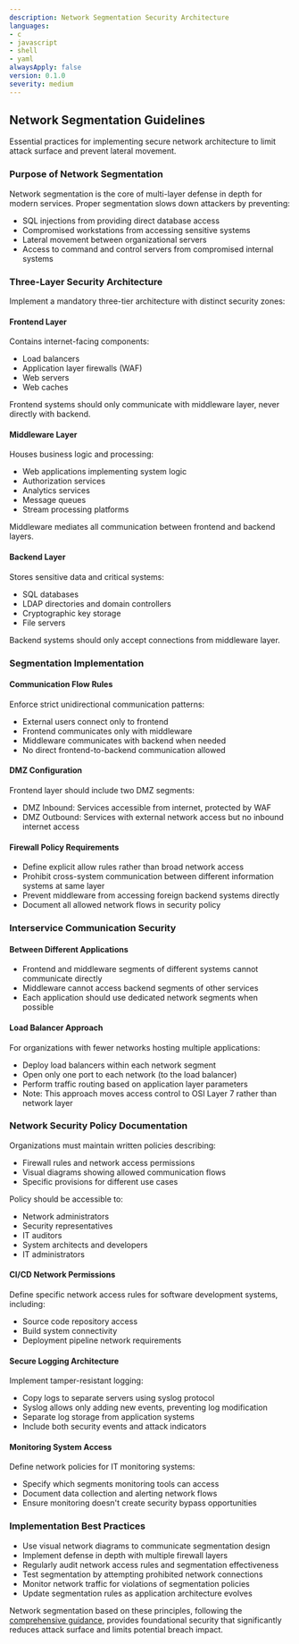 ```yaml
---
description: Network Segmentation Security Architecture
languages:
- c
- javascript
- shell
- yaml
alwaysApply: false
version: 0.1.0
severity: medium
---
```


## Network Segmentation Guidelines

Essential practices for implementing secure network architecture to limit attack surface and prevent lateral movement.

### Purpose of Network Segmentation

Network segmentation is the core of multi-layer defense in depth for modern services. Proper segmentation slows down attackers by preventing:
- SQL injections from providing direct database access
- Compromised workstations from accessing sensitive systems
- Lateral movement between organizational servers
- Access to command and control servers from compromised internal systems

### Three-Layer Security Architecture

Implement a mandatory three-tier architecture with distinct security zones:

#### Frontend Layer
Contains internet-facing components:
- Load balancers
- Application layer firewalls (WAF)
- Web servers
- Web caches

Frontend systems should only communicate with middleware layer, never directly with backend.

#### Middleware Layer  
Houses business logic and processing:
- Web applications implementing system logic
- Authorization services
- Analytics services
- Message queues
- Stream processing platforms

Middleware mediates all communication between frontend and backend layers.

#### Backend Layer
Stores sensitive data and critical systems:
- SQL databases
- LDAP directories and domain controllers
- Cryptographic key storage
- File servers

Backend systems should only accept connections from middleware layer.

### Segmentation Implementation

#### Communication Flow Rules
Enforce strict unidirectional communication patterns:
- External users connect only to frontend
- Frontend communicates only with middleware
- Middleware communicates with backend when needed
- No direct frontend-to-backend communication allowed

#### DMZ Configuration
Frontend layer should include two DMZ segments:
- DMZ Inbound: Services accessible from internet, protected by WAF
- DMZ Outbound: Services with external network access but no inbound internet access

#### Firewall Policy Requirements
- Define explicit allow rules rather than broad network access
- Prohibit cross-system communication between different information systems at same layer
- Prevent middleware from accessing foreign backend systems directly
- Document all allowed network flows in security policy

### Interservice Communication Security

#### Between Different Applications
- Frontend and middleware segments of different systems cannot communicate directly
- Middleware cannot access backend segments of other services
- Each application should use dedicated network segments when possible

#### Load Balancer Approach
For organizations with fewer networks hosting multiple applications:
- Deploy load balancers within each network segment
- Open only one port to each network (to the load balancer)
- Perform traffic routing based on application layer parameters
- Note: This approach moves access control to OSI Layer 7 rather than network layer

### Network Security Policy Documentation

Organizations must maintain written policies describing:
- Firewall rules and network access permissions
- Visual diagrams showing allowed communication flows
- Specific provisions for different use cases

Policy should be accessible to:
- Network administrators
- Security representatives  
- IT auditors
- System architects and developers
- IT administrators

#### CI/CD Network Permissions
Define specific network access rules for software development systems, including:
- Source code repository access
- Build system connectivity
- Deployment pipeline network requirements

#### Secure Logging Architecture
Implement tamper-resistant logging:
- Copy logs to separate servers using syslog protocol
- Syslog allows only adding new events, preventing log modification
- Separate log storage from application systems
- Include both security events and attack indicators

#### Monitoring System Access
Define network policies for IT monitoring systems:
- Specify which segments monitoring tools can access
- Document data collection and alerting network flows
- Ensure monitoring doesn't create security bypass opportunities

### Implementation Best Practices

- Use visual network diagrams to communicate segmentation design
- Implement defense in depth with multiple firewall layers
- Regularly audit network access rules and segmentation effectiveness
- Test segmentation by attempting prohibited network connections
- Monitor network traffic for violations of segmentation policies
- Update segmentation rules as application architecture evolves

Network segmentation based on these principles, following the [comprehensive guidance](https://github.com/sergiomarotco/OWASP-Network-segmentation-cheat-sheet), provides foundational security that significantly reduces attack surface and limits potential breach impact.
